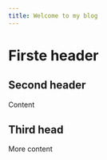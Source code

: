 ```yaml
---
title: Welcome to my blog
---
```


# Firste header

## Second header

Content

## Third head

More content
